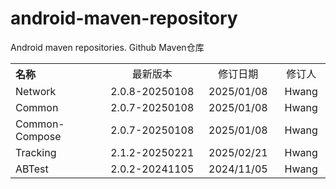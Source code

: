 # android-maven-repository
Android maven repositories. Github Maven仓库

<table style="text-align:center">
   <tr><th width="30%" style="text-align:left">名称</th><td width="30%">最新版本</td><td>修订日期</td><td>修订人</td></tr>
   <tr><td style="text-align:left">Network</td><td>2.0.8-20250108</td><td>2025/01/08</td><td>Hwang</td></tr>
   <tr><td style="text-align:left">Common</td><td>2.0.7-20250108</td><td>2025/01/08</td><td>Hwang</td></tr>
   <tr><td style="text-align:left">Common-Compose</td><td>2.0.7-20250108</td><td>2025/01/08</td><td>Hwang</td></tr>
   <tr><td style="text-align:left">Tracking</td><td>2.1.2-20250221</td><td>2025/02/21</td><td>Hwang</td></tr>
   <tr><td style="text-align:left">ABTest</td><td>2.0.2-20241105</td><td>2024/11/05</td><td>Hwang</td></tr>
</table>